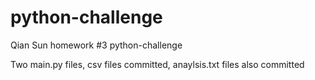 # python-challenge
Qian Sun homework #3 python-challenge

Two main.py files, csv files committed, anaylsis.txt files also committed

